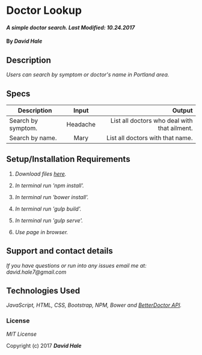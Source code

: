 # Doctor Lookup

#### _A simple doctor search. Last Modified: 10.24.2017_

#### By _David Hale_

## Description

_Users can search by symptom or doctor's name in Portland area._

## Specs

| Description        | Input           | Output  |
| ------------- |:-------------:| -----:|
| Search by symptom. | Headache | List all doctors who deal with that ailment. |
| Search by name. | Mary | List all doctors with that name. |


## Setup/Installation Requirements

1. _Download files [here](https://github.com/phuzisham/docLookup.git)._

2. _In terminal run 'npm install'._

3. _In terminal run 'bower install'._

4. _In terminal run 'gulp build'._

5. _In terminal run 'gulp serve'._

6. _Use page in browser._

## Support and contact details

_If you have questions or run into any issues email me at: david.hale7@gmail.com_

## Technologies Used

_JavaScript, HTML, CSS, Bootstrap, NPM, Bower and [BetterDoctor API](https://developer.betterdoctor.com/)._

### License

*MIT License*

Copyright (c) 2017 **_David Hale_**
